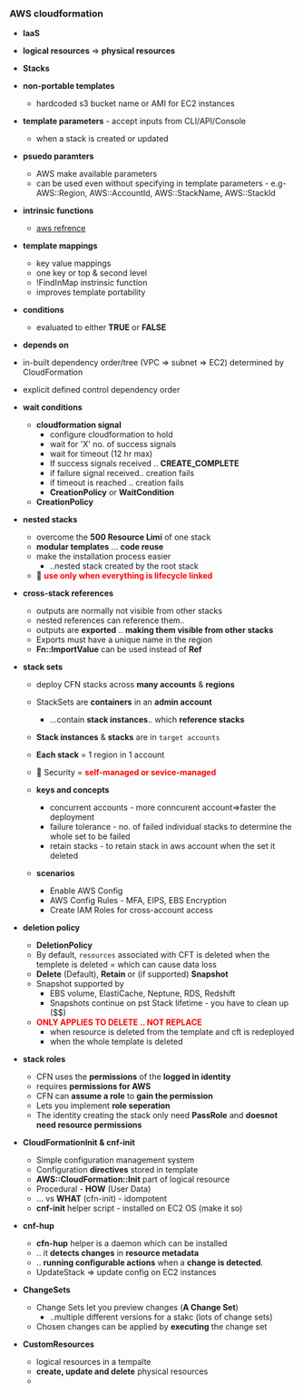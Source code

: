 ### AWS cloudformation
- **IaaS**
- **logical resources** => **physical resources** 
- **Stacks**
- **non-portable templates**
    - hardcoded s3 bucket name or AMI for EC2 instances
- **template parameters** - accept inputs from CLI/API/Console
    - when a stack is created or updated
- **psuedo paramters** 
    - AWS make available parameters
    - can be used even without specifying in template parameters - e.g- AWS::Region, AWS::AccountId, AWS::StackName, AWS::StackId
- **intrinsic functions** 
    - [aws refrence](https://docs.aws.amazon.com/AWSCloudFormation/latest/UserGuide/intrinsic-function-reference.html)

- **template mappings**
  - key value mappings
  - one key or top & second level
  - !FindInMap instrinsic function
  - improves template portability

- **conditions**
  - evaluated to either **TRUE** or **FALSE**
-  **depends on**
  - in-built dependency order/tree (VPC => subnet => EC2) determined by CloudFormation
  - explicit defined control dependency order 
- **wait conditions**
    - **cloudformation signal**
        - configure cloudformation to hold
        - wait for 'X' no. of success signals
        - wait for timeout (12 hr max)
        - If success signals received .. **CREATE_COMPLETE**
        - if failure signal received.. creation fails
        - if timeout is reached .. creation fails
        - **CreationPolicy** or **WaitCondition**
    - **CreationPolicy**
- **nested stacks**
  - overcome the **500 Resource Limi** of one stack
  - **modular templates** ... **code reuse**
  - make the installation process easier
    - ..nested stack created by the root stack
  - :rotating_light: <span style="color:red;font-weight:bold">use only when everything is lifecycle linked</span>

- **cross-stack references**
    - outputs are normally not visible from other stacks
    - nested references can reference them..
    - outputs are **exported** .. **making them visible from other stacks**
    - Exports must have a unique name in the region
    - **Fn::ImportValue** can be used instead of **Ref**

- **stack sets**
    - deploy CFN stacks across **many accounts** & **regions**
    - StackSets are **containers** in an **admin account**
        - ...contain **stack instances**.. which **reference stacks**
    - **Stack instances** & **stacks** are in `target accounts`
    - **Each stack** = 1 region in 1 account
    - :rotating_light: Security = <span style="color:red;font-weight:bold">self-managed or sevice-managed</span>
    - **keys and concepts**
        - concurrent accounts -  more conncurent account=>faster the deployment
        - failure tolerance - no. of failed individual stacks to determine the whole set to be failed
        - retain stacks - to retain stack in aws account when the set it deleted
    
    - **scenarios**
        - Enable AWS Config
        - AWS Config Rules - MFA, EIPS, EBS Encryption
        - Create IAM Roles for cross-account access

- **deletion policy**
    - **DeletionPolicy**
    - By default, `resources` associated with CFT is deleted when the templete is deleted = which can cause data loss 
    - **Delete** (Default), **Retain** or (if supported) **Snapshot**
    - Snapshot supported by 
        - EBS volume, ElastiCache, Neptune, RDS, Redshift
        - Snapshots continue on pst Stack lifetime - you have to clean up ($$)
    - <span style="color:red;font-weight:bold">ONLY APPLIES TO DELETE .. NOT REPLACE</span>
        - when resource is deleted from the template and cft is redeployed
        - when the whole template is deleted
- **stack roles**
    - CFN uses the **permissions** of the **logged in identity**
    - requires **permissions for AWS**
    - CFN can **assume a role** to **gain the permission**
    - Lets you implement **role seperation**
    - The identity creating the stack only need **PassRole** and **doesnot need resource permissions**
    
- **CloudFormationInit & cnf-init**
    - Simple configuration management system
    - Configuration **directives** stored in template
    - **AWS::CloudFormation::Init** part of logical resource
    - Procedural - **HOW** (User Data)
    - ... vs **WHAT** (cfn-init) - idompotent
    - **cnf-init** helper script - installed on EC2 OS (make it so)

- **cnf-hup**
    - **cfn-hup** helper is a daemon which can be installed 
    - .. it **detects changes** in **resource metadata**
    - .. **running configurable actions** when a **change is detected**.
    - UpdateStack => update config on EC2 instances

- **ChangeSets**
    - Change Sets let you preview changes (**A Change Set**)
        - ..multiple different versions for a stakc (lots of change sets)
    - Chosen changes can be applied by **executing** the change set 

- **CustomResources**
    - logical resources in a tempalte
    - **create, update and delete** physical resources
    - 
